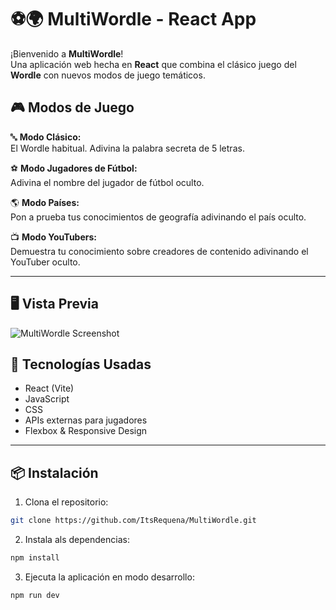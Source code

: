 
# ⚽🌍 MultiWordle - React App

¡Bienvenido a **MultiWordle**!  
Una aplicación web hecha en **React** que combina el clásico juego del **Wordle** con nuevos modos de juego temáticos.

## 🎮 Modos de Juego

🔤 **Modo Clásico:**  
El Wordle habitual. Adivina la palabra secreta de 5 letras.

⚽ **Modo Jugadores de Fútbol:**  
Adivina el nombre del jugador de fútbol oculto.

🌎 **Modo Países:**  
Pon a prueba tus conocimientos de geografía adivinando el país oculto.

📺 **Modo YouTubers:**  
Demuestra tu conocimiento sobre creadores de contenido adivinando el YouTuber oculto.

---

## 🖥️ Vista Previa
<!-- Puedes añadir aquí una imagen o GIF -->
![MultiWordle Screenshot](https://github.com/user-attachments/assets/0b6b0789-846e-4c9d-a3ea-e066b4a2c48f)


## 🚀 Tecnologías Usadas

- React (Vite)
- JavaScript
- CSS
- APIs externas para jugadores
- Flexbox & Responsive Design

---

## 📦 Instalación

1. Clona el repositorio:
```bash
git clone https://github.com/ItsRequena/MultiWordle.git
```

2. Instala als dependencias:
```bash
npm install
```

3. Ejecuta la aplicación en modo desarrollo:
```bash
npm run dev
```
